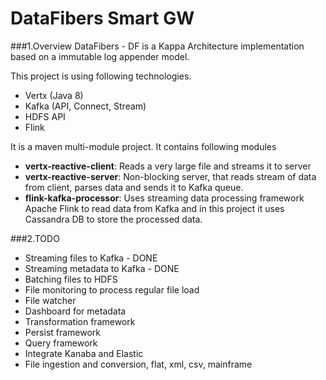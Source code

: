 # DataFibers Smart GW

###1.Overview
DataFibers - DF is a Kappa Architecture implementation based on a immutable log appender model.

This project is using following technologies.
* Vertx (Java 8)
* Kafka (API, Connect, Stream)
* HDFS API
* Flink


It is a maven multi-module project. It contains following modules

* **vertx-reactive-client**: Reads a very large file and streams it to server
* **vertx-reactive-server**: Non-blocking server, that reads stream of data from client, parses data and sends it to Kafka queue.
* **flink-kafka-processor**: Uses streaming data processing framework Apache Flink to read data from Kafka and in this project it uses Cassandra DB to store the processed data.

###2.TODO
* Streaming files to Kafka - DONE
* Streaming metadata to Kafka - DONE
* Batching files to HDFS
* File monitoring to process regular file load
* File watcher
* Dashboard for metadata
* Transformation framework
* Persist framework
* Query framework
* Integrate Kanaba and Elastic
* File ingestion and conversion, flat, xml, csv, mainframe


